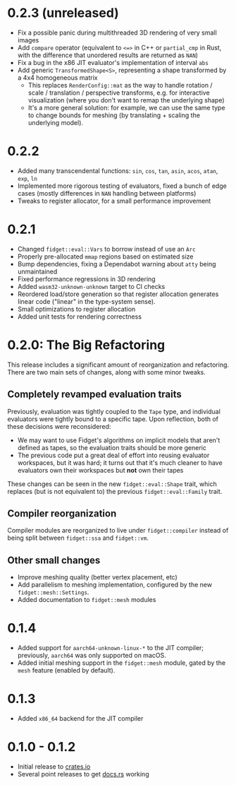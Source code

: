 # 0.2.3 (unreleased)
- Fix a possible panic during multithreaded 3D rendering of very small images
- Add `compare` operator (equivalent to `<=>` in C++ or `partial_cmp` in Rust,
  with the difference that unordered results are returned as `NAN`)
- Fix a bug in the x86 JIT evaluator's implementation of interval `abs`
- Add generic `TransformedShape<S>`, representing a shape transformed by a 4x4
  homogeneous matrix
    - This replaces `RenderConfig::mat` as the way to handle rotation / scale /
      translation / perspective transforms, e.g. for interactive visualization
      (where you don't want to remap the underlying shape)
    - It's a more general solution: for example, we can use the same type to
      change bounds for meshing (by translating + scaling the underlying model).

# 0.2.2
- Added many transcendental functions: `sin`, `cos`, `tan`, `asin`, `acos`,
  `atan`, `exp`, `ln`
- Implemented more rigorous testing of evaluators, fixed a bunch of edge cases
  (mostly differences in `NAN` handling between platforms)
- Tweaks to register allocator, for a small performance improvement

# 0.2.1
- Changed `fidget::eval::Vars` to borrow instead of use an `Arc`
- Properly pre-allocated `mmap` regions based on estimated size
- Bump dependencies, fixing a Dependabot warning about `atty` being unmaintained
- Fixed performance regressions in 3D rendering
- Added `wasm32-unknown-unknown` target to CI checks
- Reordered load/store generation so that register allocation generates linear
  code ("linear" in the type-system sense).
- Small optimizations to register allocation
- Added unit tests for rendering correctness

# 0.2.0: The Big Refactoring
This release includes a significant amount of reorganization and refactoring.
There are two main sets of changes, along with some minor tweaks.

## Completely revamped evaluation traits
Previously, evaluation was tightly coupled to the `Tape` type, and individual
evaluators were tightly bound to a specific tape.  Upon reflection, both of
these decisions were reconsidered:

- We may want to use Fidget's algorithms on implicit models that aren't defined
  as tapes, so the evaluation traits should be more generic
- The previous code put a great deal of effort into reusing evaluator
  workspaces, but it was hard; it turns out that it's much cleaner to have
  evaluators own their workspaces but **not** own their tapes

These changes can be seen in the new `fidget::eval::Shape` trait, which replaces
(but is not equivalent to) the previous `fidget::eval::Family` trait.

## Compiler reorganization
Compiler modules are reorganized to live under `fidget::compiler` instead of
being split between `fidget::ssa` and `fidget::vm`.

## Other small changes
- Improve meshing quality (better vertex placement, etc)
- Add parallelism to meshing implementation, configured by the new
  `fidget::mesh::Settings`.
- Added documentation to `fidget::mesh` modules

# 0.1.4
- Added support for `aarch64-unknown-linux-*` to the JIT compiler; previously,
  `aarch64` was only supported on macOS.
- Added initial meshing support in the `fidget::mesh` module, gated by the
  `mesh` feature (enabled by default).

# 0.1.3
- Added `x86_64` backend for the JIT compiler

# 0.1.0 - 0.1.2
- Initial release to [crates.io](https://crates.io/crates/fidget)
- Several point releases to get [docs.rs](https://docs.rs/fidget/latest/fidget/) working
